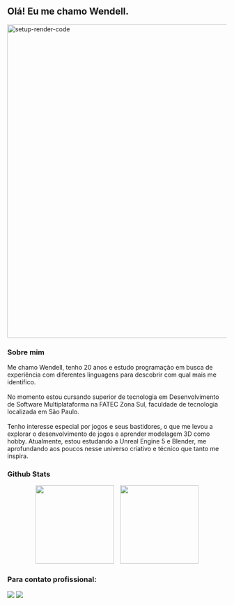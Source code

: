 ## Olá! Eu me chamo Wendell.
<div>
  <img width="1360" height="720" alt="setup-render-code" 
 src="https://github.com/user-attachments/assets/b939f0c7-11de-4cfc-8647-c2ac07baeae0"/>
</div>

### Sobre mim
<p>
   Me chamo Wendell, tenho 20 anos e estudo programação em busca de experiência com diferentes linguagens para descobrir com qual mais me identifico. <br><br>
   No momento estou cursando superior de tecnologia em Desenvolvimento de Software Multiplataforma na FATEC Zona Sul, faculdade de tecnologia localizada em São Paulo. <br><br>
  Tenho interesse especial por jogos e seus bastidores, o que me levou a explorar o desenvolvimento de jogos e aprender modelagem 3D como hobby. Atualmente, estou estudando a Unreal Engine 5 e Blender, me aprofundando aos poucos nesse universo criativo e técnico que tanto me inspira.
</p>

 ### Github Stats
 <div align="center">
  <img height="180em" hspace="5" src="https://github-readme-stats.vercel.app/api?username=WendellSantoslyn&show_icons=true&theme=dark&include_all_commits=true&count_private=true"/>
  <img height="180em" hspace="5" src="https://github-readme-stats.vercel.app/api/top-langs/?username=WendellSantoslyn&theme=dark&show_icons=true&hide_border=false&layout=compact"/>
 </div>
 
 ### Para contato profissional:
 <div>
   <a href="https://www.linkedin.com/in/wendellsantoslyn" target="_blank"><img src="https://img.shields.io/badge/-LinkedIn-%230077B5?style=for-the-badge&logo=linkedin&logoColor=white" target="_blank"></a>
   <a href = "mailto:wendellsantoslyn@gmail.com"><img src="https://img.shields.io/badge/-Gmail-%23333?style=for-the-badge&logo=gmail&logoColor=white" target="_blank"></a>
 </div>
